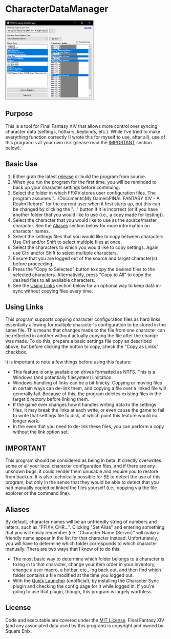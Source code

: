 # CharacterDataManager
[![Screenshot](CharacterDataManagerScreenshot_Small.png)](CharacterDataManagerScreenshot.png?raw=true)

## Purpose
This is a tool for Final Fantasy XIV that allows more control over syncing character data (settings, hotbars, keybinds, etc.).  While I've tried to make everything function correctly (I wrote this for myself to use, after all), use of this program is at your own risk (please read the [IMPORTANT](#important) section below).

## Basic Use
1. Either grab the latest [release](../../../releases) or build the program from source.
1. When you run the program for the first time, you will be reminded to back up your character settings before continuing.
1. Select the folder in which FFXIV stores user configuration files.  The program assumes "...\Documents\My Games\FINAL FANTASY XIV - A Realm Reborn" for the current user when it first starts up, but this can be changed by clicking the "..." button if it is incorrect (or if you have another folder that you would like to use (i.e., a copy made for testing)).
1. Select the character that you would like to use as the source/master character.  See the [Aliases](#aliases) section below for more information on character names.
1. Select the settings files that you would like to copy between characters.  Use Ctrl and/or Shift to select multiple files at once.
1. Select the characters to which you would like to copy settings.  Again, use Ctrl and/or Shift to select multiple characters.
1. Ensure that you are logged out of the source and target character(s) before proceeding.
1. Press the "Copy to Selected" button to copy the desired files to the selected characters.  Alternatively, press "Copy to All" to copy the desired files to all available characters.
1. See the [Using Links](#using-links) section below for an optional way to keep data in-sync without copying files every time.

## Using Links
This program supports copying character configuration files as hard links, essentially allowing for multiple character's configuration to be stored in the same file.  This means that changes made to the file from one character can be reflected in another without actually copying the file after the change was made.  To do this, prepare a basic settings file copy as described above, but before clicking the button to copy, check the "Copy as Links" checkbox.

It is important to note a few things before using this feature:
* This feature is only available on drives formatted as NTFS.  This is a Windows (and potentially filesystem) limitation.
* Windows handling of links can be a bit finicky.  Copying or moving files in certain ways can de-link them, and copying a file over a linked file will generally fail.  Because of this, the program deletes existing files in the target directory before linking them.
* If the game ever changes how it handles writing data to the settings files, it may break the links at each write, or even cause the game to fail to write that settings file to disk, at which point this feature would no longer work.
* In the even that you need to de-link these files, you can perform a copy without the link option set.

## IMPORTANT
This program should be considered as being in beta.  It directly overwrites some or all your local character configuration files, and if there are any unknown bugs, it could render them unusable and require you to restore from backup.  It is also technically possible for SE to detect the use of this program, but only in the sense that they would be able to detect that you had manually copied or linked the files yourself (i.e., copying via the file explorer or the command line).

## Aliases
By default, character names will be an unfriendly string of numbers and letters, such as "FFIXV_CHR...".  Clicking "Set Alias" and entering something that you will easily remember (i.e. "Character Name (Server)" will make a friendly name appear in the list for that character instead.  Unfortunately, you will have to determine which folder corresponds to which character manually.  There are two ways that I know of to do this:
* The most basic way to determine which folder belongs to a character is to log in to that character, change your item order in your inventory, change a user macro, a hotbar, etc., log back out, and then find which folder contains a file modified at the time you logged out.
* With the [Quick Launcher](https://github.com/goatcorp/FFXIVQuickLauncher) (unofficial), by installing the Character Sync plugin and checking the config page for it while logged in.  If you're going to use that plugin, though, this program is largely worthless.

## License
Code and executable are covered under the [MIT License](../LICENSE).  Final Fantasy XIV (and any associated data used by this program) is copyright and owned by Square Enix.
